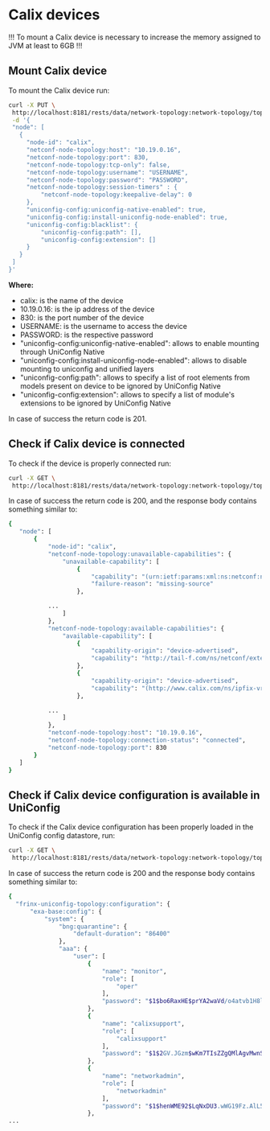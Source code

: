 # Calix devices

!!!
To mount a Calix device is necessary to increase the memory assigned to JVM at least to 6GB
!!!

## Mount Calix device

To mount the Calix device run:

```bash
curl -X PUT \
 http://localhost:8181/rests/data/network-topology:network-topology/topology=topology-netconf/node=calix \
 -d '{
 "node": [
   {
     "node-id": "calix",
     "netconf-node-topology:host": "10.19.0.16",
     "netconf-node-topology:port": 830,
     "netconf-node-topology:tcp-only": false,
     "netconf-node-topology:username": "USERNAME",
     "netconf-node-topology:password": "PASSWORD",
     "netconf-node-topology:session-timers" : {
         "netconf-node-topology:keepalive-delay": 0
     },
     "uniconfig-config:uniconfig-native-enabled": true,
     "uniconfig-config:install-uniconfig-node-enabled": true,
     "uniconfig-config:blacklist": {
         "uniconfig-config:path": [],
         "uniconfig-config:extension": []
     }
   }
 ]
}'
```

**Where:**

-   calix: is the name of the device
-   10.19.0.16: is the ip address of the device
-   830: is the port number of the device
-   USERNAME: is the username to access the device
-   PASSWORD: is the respective password
-   "uniconfig-config:uniconfig-native-enabled": allows to enable
     mounting through UniConfig Native
-   "uniconfig-config:install-uniconfig-node-enabled": allows to
     disable mounting to uniconfig and unified layers
-   "uniconfig-config:path": allows to specify a list of root elements
     from models present on device to be ignored by UniConfig Native
-   "uniconfig-config:extension": allows to specify a list of module's
     extensions to be ignored by UniConfig Native

In case of success the return code is 201.

## Check if Calix device is connected

To check if the device is properly connected run:

```bash
curl -X GET \
 http://localhost:8181/rests/data/network-topology:network-topology/topology=topology-netconf/node=calix?content=nonconfig
```

In case of success the return code is 200, and the response body
contains something similar to:

```bash
{
   "node": [
       {
           "node-id": "calix",
           "netconf-node-topology:unavailable-capabilities": {
               "unavailable-capability": [
                   {
                       "capability": "(urn:ietf:params:xml:ns:netconf:notification:1.0?revision=2008-07-14)notifications",
                       "failure-reason": "missing-source"
                   },

           ...
               ]
           },
           "netconf-node-topology:available-capabilities": {
               "available-capability": [
                   {
                       "capability-origin": "device-advertised",
                       "capability": "http://tail-f.com/ns/netconf/extensions"
                   },
                   {
                       "capability-origin": "device-advertised",
                       "capability": "(http://www.calix.com/ns/ipfix-vrf?revision=2018-10-23)ipfix-vrf"
                   },

           ...
               ]
           },
           "netconf-node-topology:host": "10.19.0.16",
           "netconf-node-topology:connection-status": "connected",
           "netconf-node-topology:port": 830
       }
   ]
}
```

## Check if Calix device configuration is available in UniConfig

To check if the Calix device configuration has been properly loaded in
the UniConfig config datastore, run:

```bash
curl -X GET \
 http://localhost:8181/rests/data/network-topology:network-topology/topology=uniconfig/node=calix/frinx-uniconfig-topology:configuration?content=config
```

In case of success the return code is 200 and the response body contains
something similar to:

```bash
{
  "frinx-uniconfig-topology:configuration": {
      "exa-base:config": {
          "system": {
              "bng:quarantine": {
                  "default-duration": "86400"
              },
              "aaa": {
                  "user": [
                      {
                          "name": "monitor",
                          "role": [
                              "oper"
                          ],
                          "password": "$1$bo6RaxHE$prYA2waVd/o4atvb1H8l8/"
                      },
                      {
                          "name": "calixsupport",
                          "role": [
                              "calixsupport"
                          ],
                          "password": "$1$2GV.JGzm$wKm7TIsZZgQMlAgvMwnSe/"
                      },
                      {
                          "name": "networkadmin",
                          "role": [
                              "networkadmin"
                          ],
                          "password": "$1$henWME92$LqNxDU3.wWG19Fz.AlL5H0"
                      },
...
```
